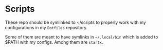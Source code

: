Scripts
=======

These repo should be symlinked to \~/scripts to properly work with my
configurations in my `Dotfiles` repository.

Some of them are meant to have symlinks in `~/.local/bin` which is added
to \$PATH with my configs. Among them are `startx`.
